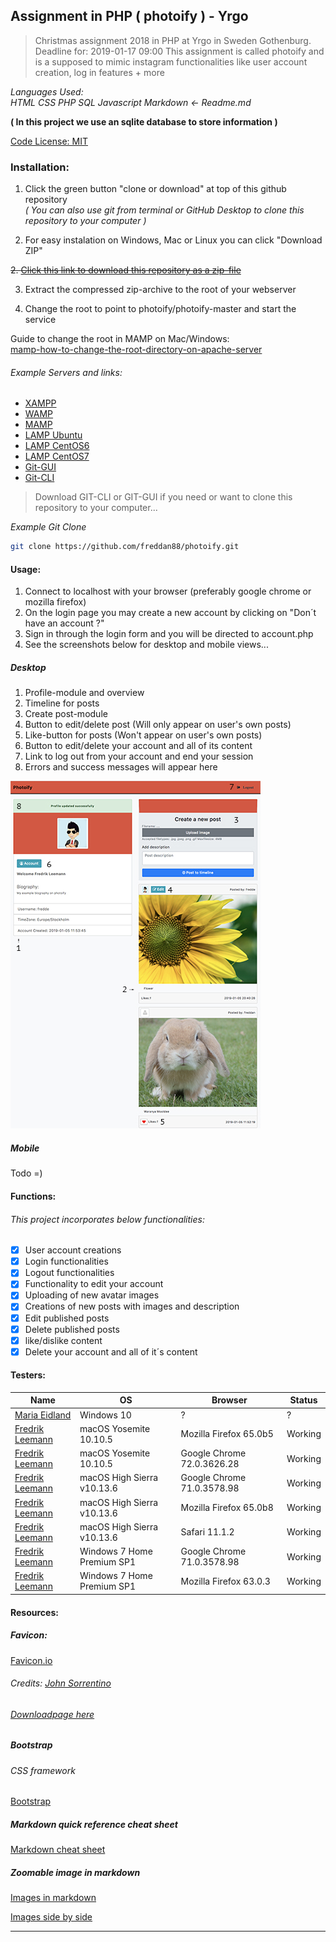 ## Assignment in PHP ( photoify ) - Yrgo

> Christmas assignment 2018 in PHP at Yrgo in Sweden Gothenburg. Deadline for: 2019-01-17 09:00 
This assignment is called photoify and is a supposed to mimic instagram functionalities like user account creation, log in features + more

_Languages Used:_ <br/>
_HTML CSS PHP SQL Javascript Markdown <- Readme.md_

**( In this project we use an sqlite database to store information )**

[Code License: MIT](https://choosealicense.com/licenses/mit/)

### Installation:

1. Click the green button "clone or download" at top of this github repository <br/>
*( You can also use git from terminal or GitHub Desktop to clone this repository to your computer )*

2. For easy instalation on Windows, Mac or Linux you can click "Download ZIP"

~~2. [Click this link to download this repository as a zip-file](https://github.com/freddan88/photoify)~~

3. Extract the compressed zip-archive to the root of your webserver

4. Change the root to point to photoify/photoify-master and start the service

Guide to change the root in MAMP on Mac/Windows:<br/>
[mamp-how-to-change-the-root-directory-on-apache-server](https://ruifeio.com/2014/08/08/mamp-how-to-change-the-root-directory-on-apache-server/)

###### Example Servers and links:
- [XAMPP](https://www.apachefriends.org/index.html "Download XAMPP for Windows Linux Mac")
- [WAMP](https://bitnami.com/stack/wamp/installer "Download WAMP for Windows Mac Linux")
- [MAMP](https://www.mamp.info/en/downloads "Download MAMP for Mac Windows")
- [LAMP Ubuntu](https://www.digitalocean.com/community/tutorials/how-to-install-linux-apache-mysql-php-lamp-stack-ubuntu-18-04 "Install LAMP on Ubuntu Linux")
- [LAMP CentOS6](https://www.digitalocean.com/community/tutorials/how-to-install-linux-apache-mysql-php-lamp-stack-on-centos-6 "Install LAMP on CentOS6 Linux")
- [LAMP CentOS7](https://www.digitalocean.com/community/tutorials/how-to-install-linux-apache-mysql-php-lamp-stack-on-centos-7 "Install LAMP on CentOS7 Linux")
- [Git-GUI](https://desktop.github.com/ "Downloads for Mac Windows")
- [Git-CLI](https://git-scm.com/downloads "Downloads for Mac Windows Linux/Unix")

> Download GIT-CLI or GIT-GUI if you need or want to clone this repository to your computer...

*Example Git Clone*
```bash
git clone https://github.com/freddan88/photoify.git
```

#### Usage:

1. Connect to localhost with your browser (preferably google chrome or mozilla firefox)
2. On the login page you may create a new account by clicking on "Don´t have an account ?"
3. Sign in through the login form and you will be directed to account.php
4. See the screenshots below for desktop and mobile views...

##### Desktop
1. Profile-module and overview
2. Timeline for posts
3. Create post-module
4. Button to edit/delete post (Will only appear on user's own posts)
5. Like-button for posts (Won't appear on user's own posts) 
6. Button to edit/delete your account and all of its content
7. Link to log out from your account and end your session
8. Errors and success messages will appear here

![Account Desktop](https://github.com/freddan88/Yrgo-assignments/blob/master/03_PHP/photoify/assets/screenshots/account_desktop_xs.jpg)

##### Mobile

Todo =)

#### Functions:

###### This project incorporates below functionalities:
* [x] User account creations
* [x] Login functionalities
* [x] Logout functionalities
* [x] Functionality to edit your account
* [x] Uploading of new avatar images
* [x] Creations of new posts with images and description
* [x] Edit published posts
* [x] Delete published posts
* [x] like/dislike content
* [x] Delete your account and all of it´s content

#### Testers:
Name|OS|Browser|Status
-|-|-|-
[Maria Eidland](https://github.com/mariaeid "Maria Eidland GitHub")|Windows 10|?|?
[Fredrik Leemann](https://github.com/freddan88 "Fredrik Leemann GitHub")|macOS Yosemite 10.10.5|Mozilla Firefox 65.0b5|Working
[Fredrik Leemann](https://github.com/freddan88 "Fredrik Leemann GitHub")|macOS Yosemite 10.10.5|Google Chrome 72.0.3626.28|Working
[Fredrik Leemann](https://github.com/freddan88 "Fredrik Leemann GitHub")|macOS High Sierra v10.13.6|Google Chrome 71.0.3578.98|Working
[Fredrik Leemann](https://github.com/freddan88 "Fredrik Leemann GitHub")|macOS High Sierra v10.13.6|Mozilla Firefox 65.0b8|Working
[Fredrik Leemann](https://github.com/freddan88 "Fredrik Leemann GitHub")|macOS High Sierra v10.13.6|Safari 11.1.2|Working
[Fredrik Leemann](https://github.com/freddan88 "Fredrik Leemann GitHub")|Windows 7 Home Premium SP1|Google Chrome 71.0.3578.98|Working
[Fredrik Leemann](https://github.com/freddan88 "Fredrik Leemann GitHub")|Windows 7 Home Premium SP1|Mozilla Firefox 63.0.3|Working

#### Resources:

##### Favicon:
[Favicon.io](https://favicon.io "The best Favicon Generator - completely free")

###### Credits: [John Sorrentino](https://twitter.com/johnsorrentino "John Sorrentino Twitter profile")

###### [Downloadpage here](https://favicon.io/emoji-favicons/busts-in-silhouette/)

##### Bootstrap 
###### _CSS framework_
[Bootstrap](https://getbootstrap.com/ "The most popular HTML, CSS, and JS library in the world")

##### Markdown quick reference cheat sheet
[Markdown cheat sheet](https://en.support.wordpress.com/markdown-quick-reference/ "Markdown quick reference cheat sheet")

##### Zoomable image in markdown
[Images in markdown](https://stackoverflow.com/questions/31558605/zoomable-image-in-markdown "Zoomable image in markdown - Stackoverflow")

[Images side by side](https://stackoverflow.com/questions/24319505/how-can-one-display-images-side-by-side-in-a-github-readme-md "How can one display images side by side in a GitHub README.md? - Stackoverflow")

---
